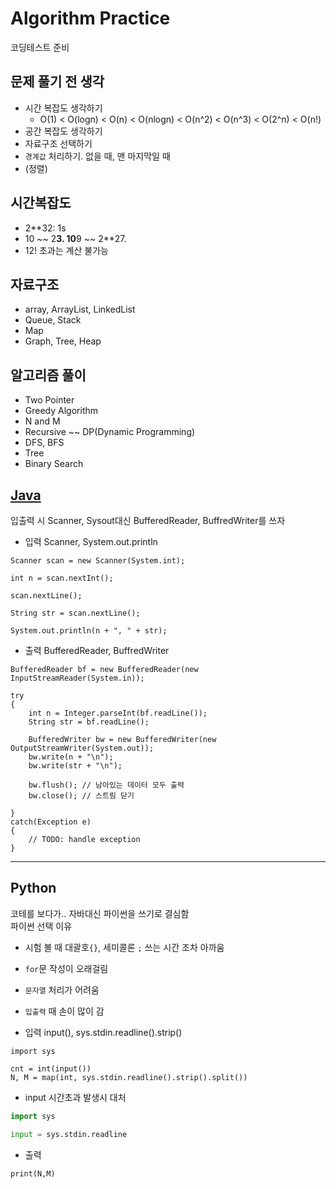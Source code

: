 # Algorithm Practice
코딩테스트 준비

## 문제 풀기 전 생각 
- 시간 복잡도 생각하기
  + O(1) < O(logn) < O(n) < O(nlogn) < O(n^2) < O(n^3) < O(2^n) < O(n!)
- 공간 복잡도 생각하기 
- 자료구조 선택하기 
- `경계값` 처리하기. 없을 때, 맨 마지막일 때
- (정렬)

## 시간복잡도 
- 2**32: 1s 
- 10 ~~ 2**3. 10**9 ~~ 2**27.
- 12! 초과는 계산 불가능 

## 자료구조 
- array, ArrayList, LinkedList
- Queue, Stack
- Map
- Graph, Tree, Heap

## 알고리즘 풀이 
- Two Pointer
- Greedy Algorithm
- N and M
- Recursive ~~ DP(Dynamic Programming)
- DFS, BFS
- Tree
- Binary Search

## [Java](./dataStructure)
입출력 시 Scanner, Sysout대신 BufferedReader, BuffredWriter를 쓰자  
+ 입력 Scanner, System.out.println  
```  
Scanner scan = new Scanner(System.int);

int n = scan.nextInt();

scan.nextLine();

String str = scan.nextLine();

System.out.println(n + ", " + str);
```  

+ 출력 BufferedReader, BuffredWriter  
```  
BufferedReader bf = new BufferedReader(new InputStreamReader(System.in));

try
{
    int n = Integer.parseInt(bf.readLine());
    String str = bf.readLine();

    BufferedWriter bw = new BufferedWriter(new OutputStreamWriter(System.out));
    bw.write(n + "\n");
    bw.write(str + "\n");

    bw.flush(); // 남아있는 데이터 모두 출력
    bw.close(); // 스트림 닫기

}
catch(Exception e)
{
	// TODO: handle exception
}
```  
<hr>

## Python   
코테를 보다가.. 자바대신 파이썬을 쓰기로 결심함  
파이썬 선택 이유   

- 시험 볼 때 대괄호```{}```, 세미콜론 ```;``` 쓰는 시간 조차 아까움  
- ```for```문 작성이 오래걸림  
- ```문자열``` 처리가 어려움   
- ```입출력``` 때 손이 많이 감 


- 입력 input(), sys.stdin.readline().strip()
```
import sys

cnt = int(input())
N, M = map(int, sys.stdin.readline().strip().split())
```
- input 시간초과 발생시 대처 
```python
import sys

input = sys.stdin.readline
```
- 출력
```
print(N,M)
```
